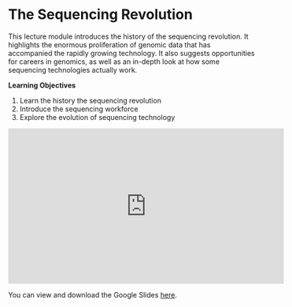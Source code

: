 
# The Sequencing Revolution

This lecture module introduces the history of the sequencing revolution. It highlights the enormous proliferation of genomic data that has accompanied the rapidly growing technology. It also suggests opportunities for careers in genomics, as well as an in-depth look at how some sequencing technologies actually work.

**Learning Objectives**

1. Learn the history the sequencing revolution
1. Introduce the sequencing workforce
1. Explore the evolution of sequencing technology

<iframe width="560" height="315" src="https://www.youtube-nocookie.com/embed/8NyyG2ladbo" title="YouTube video player" frameborder="0" allow="accelerometer; autoplay; clipboard-write; encrypted-media; gyroscope; picture-in-picture" allowfullscreen></iframe>

You can view and download the Google Slides [here](https://docs.google.com/presentation/d/1oWzck0r3djLUkS8t29v0D32-fnZDa7Qcb6GrO_VfFmk/edit?usp=sharing).
